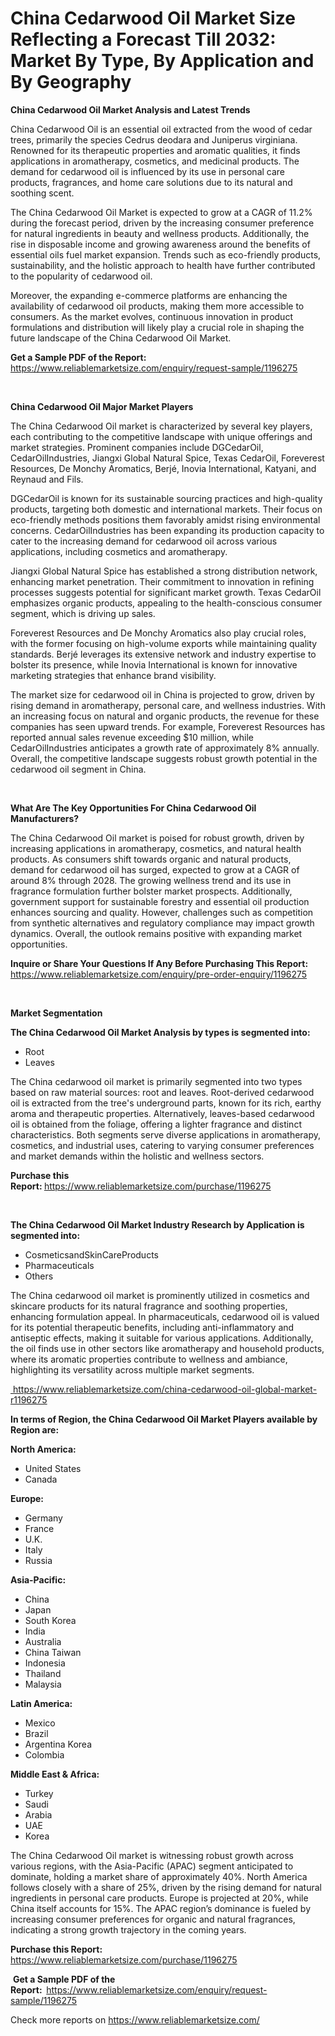 <p><h1>China Cedarwood Oil Market Size Reflecting a Forecast Till 2032: Market By Type, By Application and By Geography</h1></p><p><strong>China Cedarwood Oil Market Analysis and Latest Trends</strong></p>
<p><p>China Cedarwood Oil is an essential oil extracted from the wood of cedar trees, primarily the species Cedrus deodara and Juniperus virginiana. Renowned for its therapeutic properties and aromatic qualities, it finds applications in aromatherapy, cosmetics, and medicinal products. The demand for cedarwood oil is influenced by its use in personal care products, fragrances, and home care solutions due to its natural and soothing scent.</p><p>The China Cedarwood Oil Market is expected to grow at a CAGR of 11.2% during the forecast period, driven by the increasing consumer preference for natural ingredients in beauty and wellness products. Additionally, the rise in disposable income and growing awareness around the benefits of essential oils fuel market expansion. Trends such as eco-friendly products, sustainability, and the holistic approach to health have further contributed to the popularity of cedarwood oil.</p><p>Moreover, the expanding e-commerce platforms are enhancing the availability of cedarwood oil products, making them more accessible to consumers. As the market evolves, continuous innovation in product formulations and distribution will likely play a crucial role in shaping the future landscape of the China Cedarwood Oil Market.</p></p>
<p><strong>Get a Sample PDF of the Report:&nbsp;</strong> <a href="https://www.reliablemarketsize.com/enquiry/request-sample/1196275?utm_campaign=3055&utm_medium=2&utm_source=Github&utm_content=ia&utm_term=22032025&utm_id=china-cedarwood-oil">https://www.reliablemarketsize.com/enquiry/request-sample/1196275</a></p>
<p>&nbsp;</p>
<p><strong>China Cedarwood Oil Major Market Players</strong></p>
<p><p>The China Cedarwood Oil market is characterized by several key players, each contributing to the competitive landscape with unique offerings and market strategies. Prominent companies include DGCedarOil, CedarOilIndustries, Jiangxi Global Natural Spice, Texas CedarOil, Foreverest Resources, De Monchy Aromatics, Berjé, Inovia International, Katyani, and Reynaud and Fils.</p><p>DGCedarOil is known for its sustainable sourcing practices and high-quality products, targeting both domestic and international markets. Their focus on eco-friendly methods positions them favorably amidst rising environmental concerns. CedarOilIndustries has been expanding its production capacity to cater to the increasing demand for cedarwood oil across various applications, including cosmetics and aromatherapy.</p><p>Jiangxi Global Natural Spice has established a strong distribution network, enhancing market penetration. Their commitment to innovation in refining processes suggests potential for significant market growth. Texas CedarOil emphasizes organic products, appealing to the health-conscious consumer segment, which is driving up sales.</p><p>Foreverest Resources and De Monchy Aromatics also play crucial roles, with the former focusing on high-volume exports while maintaining quality standards. Berjé leverages its extensive network and industry expertise to bolster its presence, while Inovia International is known for innovative marketing strategies that enhance brand visibility.</p><p>The market size for cedarwood oil in China is projected to grow, driven by rising demand in aromatherapy, personal care, and wellness industries. With an increasing focus on natural and organic products, the revenue for these companies has seen upward trends. For example, Foreverest Resources has reported annual sales revenue exceeding $10 million, while CedarOilIndustries anticipates a growth rate of approximately 8% annually. Overall, the competitive landscape suggests robust growth potential in the cedarwood oil segment in China.</p></p>
<p>&nbsp;</p>
<p><strong>What Are The Key Opportunities For China Cedarwood Oil Manufacturers?</strong></p>
<p><p>The China Cedarwood Oil market is poised for robust growth, driven by increasing applications in aromatherapy, cosmetics, and natural health products. As consumers shift towards organic and natural products, demand for cedarwood oil has surged, expected to grow at a CAGR of around 8% through 2028. The growing wellness trend and its use in fragrance formulation further bolster market prospects. Additionally, government support for sustainable forestry and essential oil production enhances sourcing and quality. However, challenges such as competition from synthetic alternatives and regulatory compliance may impact growth dynamics. Overall, the outlook remains positive with expanding market opportunities.</p></p>
<p><strong>Inquire or Share Your Questions If Any Before Purchasing This Report:</strong> <a href="https://www.reliablemarketsize.com/enquiry/pre-order-enquiry/1196275?utm_campaign=3055&utm_medium=2&utm_source=Github&utm_content=ia&utm_term=22032025&utm_id=china-cedarwood-oil">https://www.reliablemarketsize.com/enquiry/pre-order-enquiry/1196275</a></p>
<p>&nbsp;</p>
<p><strong>Market Segmentation</strong></p>
<p><strong>The China Cedarwood Oil Market Analysis by types is segmented into:</strong></p>
<p><ul><li>Root</li><li>Leaves</li></ul></p>
<p><p>The China cedarwood oil market is primarily segmented into two types based on raw material sources: root and leaves. Root-derived cedarwood oil is extracted from the tree's underground parts, known for its rich, earthy aroma and therapeutic properties. Alternatively, leaves-based cedarwood oil is obtained from the foliage, offering a lighter fragrance and distinct characteristics. Both segments serve diverse applications in aromatherapy, cosmetics, and industrial uses, catering to varying consumer preferences and market demands within the holistic and wellness sectors.</p></p>
<p><strong>Purchase this Report:&nbsp;</strong><a href="https://www.reliablemarketsize.com/purchase/1196275?utm_campaign=3055&utm_medium=2&utm_source=Github&utm_content=ia&utm_term=22032025&utm_id=china-cedarwood-oil">https://www.reliablemarketsize.com/purchase/1196275</a></p>
<p>&nbsp;</p>
<p><strong>The China Cedarwood Oil Market Industry Research by Application is segmented into:</strong></p>
<p><ul><li>CosmeticsandSkinCareProducts</li><li>Pharmaceuticals</li><li>Others</li></ul></p>
<p><p>The China cedarwood oil market is prominently utilized in cosmetics and skincare products for its natural fragrance and soothing properties, enhancing formulation appeal. In pharmaceuticals, cedarwood oil is valued for its potential therapeutic benefits, including anti-inflammatory and antiseptic effects, making it suitable for various applications. Additionally, the oil finds use in other sectors like aromatherapy and household products, where its aromatic properties contribute to wellness and ambiance, highlighting its versatility across multiple market segments.</p></p>
<p><a href="https://www.reliablemarketsize.com/china-cedarwood-oil-global-market-r1196275?utm_campaign=3055&utm_medium=2&utm_source=Github&utm_content=ia&utm_term=22032025&utm_id=china-cedarwood-oil">&nbsp;https://www.reliablemarketsize.com/china-cedarwood-oil-global-market-r1196275</a></p>
<p><strong>In terms of Region, the China Cedarwood Oil Market Players available by Region are:</strong></p>
<p>
    <p> <strong> North America: </strong>
        <ul>
            <li>United States</li>
            <li>Canada</li>
        </ul>
        </p> 
    <p> <strong> Europe: </strong>
        <ul>
            <li>Germany</li>
            <li>France</li>
            <li>U.K.</li>
            <li>Italy</li>
            <li>Russia</li>
        </ul>
        </p> 
    <p> <strong> Asia-Pacific: </strong>
        <ul>
            <li>China</li>
            <li>Japan</li>
            <li>South Korea</li>
            <li>India</li>
            <li>Australia</li>
            <li>China Taiwan</li>
            <li>Indonesia</li>
            <li>Thailand</li>
            <li>Malaysia</li>
        </ul>
        </p> 
    <p> <strong> Latin America: </strong>
        <ul>
            <li>Mexico</li>
            <li>Brazil</li>
            <li>Argentina Korea</li>
            <li>Colombia</li>
        </ul>
        </p> 
    <p> <strong> Middle East & Africa: </strong>
        <ul>
            <li>Turkey</li>
            <li>Saudi</li>
            <li>Arabia</li>
            <li>UAE</li>
            <li>Korea</li>
        </ul>
    </p>
    </p>
<p><p>The China Cedarwood Oil market is witnessing robust growth across various regions, with the Asia-Pacific (APAC) segment anticipated to dominate, holding a market share of approximately 40%. North America follows closely with a share of 25%, driven by the rising demand for natural ingredients in personal care products. Europe is projected at 20%, while China itself accounts for 15%. The APAC region’s dominance is fueled by increasing consumer preferences for organic and natural fragrances, indicating a strong growth trajectory in the coming years.</p></p>
<p><strong>Purchase this Report: </strong><a href="https://www.reliablemarketsize.com/purchase/1196275?utm_campaign=3055&utm_medium=2&utm_source=Github&utm_content=ia&utm_term=22032025&utm_id=china-cedarwood-oil">https://www.reliablemarketsize.com/purchase/1196275</a></p>
<p>&nbsp;<strong>Get a Sample PDF of the Report:&nbsp;&nbsp;</strong><a href="https://www.reliablemarketsize.com/enquiry/request-sample/1196275?utm_campaign=3055&utm_medium=2&utm_source=Github&utm_content=ia&utm_term=22032025&utm_id=china-cedarwood-oil">https://www.reliablemarketsize.com/enquiry/request-sample/1196275</a></p>
<p><strong></strong></p>
<p>Check more reports on <a href="https://www.reliablemarketsize.com/?utm_campaign=3055&utm_medium=2&utm_source=Github&utm_content=ia&utm_term=22032025&utm_id=china-cedarwood-oil">https://www.reliablemarketsize.com/</a></p>